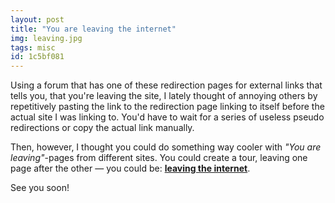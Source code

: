 ```yaml
---
layout: post
title: "You are leaving the internet"
img: leaving.jpg
tags: misc
id: 1c5bf081
---
```


Using a forum that has one of these redirection pages for external links that tells you, that you're leaving the site, I lately thought of annoying others by repetitively pasting the link to the redirection page linking to itself before the actual site I was linking to. You'd have to wait for a series of useless pseudo redirections or copy the actual link manually.

Then, however, I thought you could do something way cooler with *"You are leaving"*-pages from different sites. You could create a tour, leaving one page after the other &mdash; you could be: [**leaving the internet**](http://www.intelsols.com/linkexit.cfm?exittitle=__________________________________________________%20_____________________________________________________________________________%20___________________AN_AWESOME_TOUR_TROUGH_LEAVING_PAGES_____________________%20_____________________________________________________________________________%20__________________________ASSEMBLED_BY_ILLDEPENCE_____________________________%20_____________________________________________________________________________&exiturl=http%3A//www.gliderol.co.uk/redirect.php?url=www.bristol.airqualitydata.com/cgi-bin/externallink.cgi?antarcticsun.usap.gov/externalsite.cfm?http%3A//www.openholidayguide.de/redirect.php?url=area17aa.org/area17/redirect.php?url=http%3A//athleteprofessional.com/engine/redirect.php?url=http%3A//www.sendasign-halbe.de/goto.php?url=http%3A//www.khsd.k12.ca.us/Redirector.aspx?RedirectUrl=www.penspinning.de/ref.php?url=https%3A//www.rabobankamerica.com/leaving_site.jsp?url=http%3A//dontknow.me/at/?http%3A//www.studivz.net/Link/Dereferer/?http%3A//www.mobilephonestore.net/redirect.php?url=http%3A//www.webstyles-chinese.info/track.php?l=www.schuelervz.net/Link/Dereferer/?http%3A//communitygarden.info/redirect.php?url=www.usphs.gov/redirect.aspx?URL=http://robocaster.com/redir.aspx?http%3A//tareksaier.bplaced.net).

See you soon!<!-- taken out cause down mobiwar.ru/engine/redirect.php?url= -->